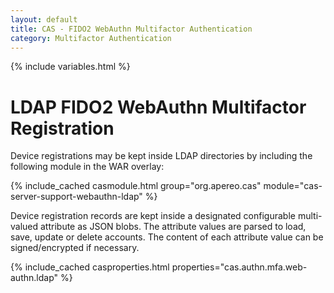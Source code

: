 ```yaml
---
layout: default
title: CAS - FIDO2 WebAuthn Multifactor Authentication
category: Multifactor Authentication
---
```


{% include variables.html %}

# LDAP FIDO2 WebAuthn Multifactor Registration

Device registrations may be kept inside LDAP directories by including the following module in the WAR overlay:

{% include_cached casmodule.html group="org.apereo.cas" module="cas-server-support-webauthn-ldap" %}

Device registration records are kept inside a designated configurable multi-valued 
attribute as JSON blobs. The attribute values are parsed
to load, save, update or delete accounts. The content of each attribute
value can be signed/encrypted if necessary. 

{% include_cached casproperties.html properties="cas.authn.mfa.web-authn.ldap" %}
